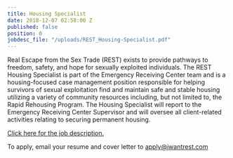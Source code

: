 ```yaml
---
title: Housing Specialist
date: 2018-12-07 02:58:00 Z
published: false
position: 0
jobdesc_file: "/uploads/REST_Housing-Specialist.pdf"
---
```


Real Escape from the Sex Trade (REST) exists to provide pathways to freedom, safety, and hope for sexually exploited individuals. The REST Housing Specialist is part of the Emergency Receiving Center team and is a housing-focused case management position responsible for helping survivors of sexual exploitation find and maintain safe and stable housing utilizing a variety of community resources including, but not limited to, the Rapid Rehousing Program.  The Housing Specialist will report to the Emergency Receiving Center Supervisor and will oversee all client-related activities relating to securing permanent housing. 

[Click here for the job description.](/uploads/REST_Housing-Specialist.pdf)

To apply, email your resume and cover letter to [apply@iwantrest.com](mailto:apply@iwantrest.com)